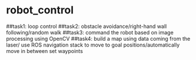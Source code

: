 # robot_control

##task1: loop control
##task2: obstacle avoidance/right-hand wall following/random walk
##task3: command the robot based on image processing using OpenCV
##task4: build a map using data coming from the laser/ use ROS navigation stack to move to goal positions/automatically move in between set waypoints
